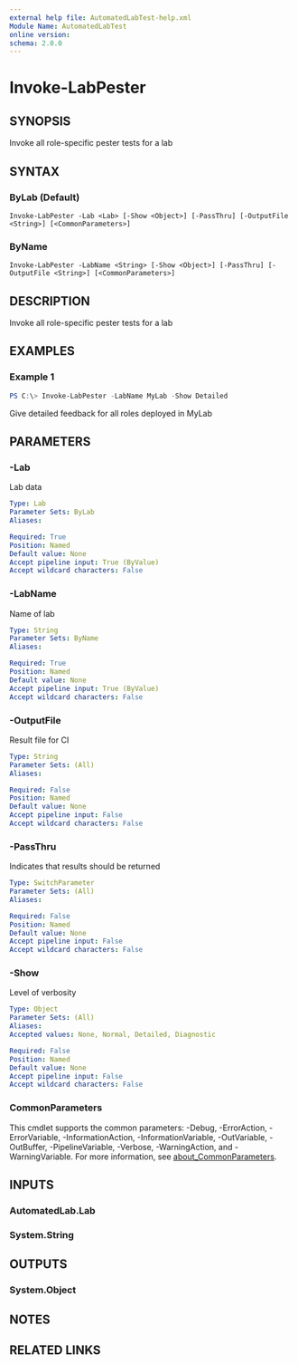 ```yaml
---
external help file: AutomatedLabTest-help.xml
Module Name: AutomatedLabTest
online version:
schema: 2.0.0
---
```


# Invoke-LabPester

## SYNOPSIS
Invoke all role-specific pester tests for a lab

## SYNTAX

### ByLab (Default)
```
Invoke-LabPester -Lab <Lab> [-Show <Object>] [-PassThru] [-OutputFile <String>] [<CommonParameters>]
```

### ByName
```
Invoke-LabPester -LabName <String> [-Show <Object>] [-PassThru] [-OutputFile <String>] [<CommonParameters>]
```

## DESCRIPTION
Invoke all role-specific pester tests for a lab

## EXAMPLES

### Example 1
```powershell
PS C:\> Invoke-LabPester -LabName MyLab -Show Detailed
```

Give detailed feedback for all roles deployed in MyLab

## PARAMETERS

### -Lab
Lab data

```yaml
Type: Lab
Parameter Sets: ByLab
Aliases:

Required: True
Position: Named
Default value: None
Accept pipeline input: True (ByValue)
Accept wildcard characters: False
```

### -LabName
Name of lab

```yaml
Type: String
Parameter Sets: ByName
Aliases:

Required: True
Position: Named
Default value: None
Accept pipeline input: True (ByValue)
Accept wildcard characters: False
```

### -OutputFile
Result file for CI

```yaml
Type: String
Parameter Sets: (All)
Aliases:

Required: False
Position: Named
Default value: None
Accept pipeline input: False
Accept wildcard characters: False
```

### -PassThru
Indicates that results should be returned

```yaml
Type: SwitchParameter
Parameter Sets: (All)
Aliases:

Required: False
Position: Named
Default value: None
Accept pipeline input: False
Accept wildcard characters: False
```

### -Show
Level of verbosity

```yaml
Type: Object
Parameter Sets: (All)
Aliases:
Accepted values: None, Normal, Detailed, Diagnostic

Required: False
Position: Named
Default value: None
Accept pipeline input: False
Accept wildcard characters: False
```

### CommonParameters
This cmdlet supports the common parameters: -Debug, -ErrorAction, -ErrorVariable, -InformationAction, -InformationVariable, -OutVariable, -OutBuffer, -PipelineVariable, -Verbose, -WarningAction, and -WarningVariable. For more information, see [about_CommonParameters](http://go.microsoft.com/fwlink/?LinkID=113216).

## INPUTS

### AutomatedLab.Lab

### System.String

## OUTPUTS

### System.Object
## NOTES

## RELATED LINKS
